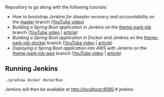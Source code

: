 Repository to go along with the following tutorials: 

* *How to bootstrap Jenkins for disaster recovery and accountability* on the [master](https://github.com/tkgregory/jenkins-demo) branch 
([YouTube video](https://youtu.be/s7dw0ahriQY))
* *Building a Spring Boot application in Jenkins* on the [theme-park-job](https://github.com/tkgregory/jenkins-demo/tree/theme-park-job) 
branch ([YouTube video](https://youtu.be/sCcuUMn1vdM) | [article](https://tomgregory.com/building-a-spring-boot-application-in-jenkins/))
* *Building a Spring Boot application in Docker and Jenkins* on the [theme-park-job-docker](https://github.com/tkgregory/jenkins-demo/tree/theme-park-job-docker) branch
 ([YouTube video](https://youtu.be/Kc3Vw5vk1Lw) | [article](https://www.youtube.com/redirect?redir_token=E248KK1vOMl4QjSMqDmEO1Hq9Rl8MTU5MDM0MTg5NEAxNTkwMjU1NDk0&q=https%3A%2F%2Ftomgregory.com%2Fbuilding-a-spring-boot-application-in-docker-and-jenkins%2F&event=video_description&v=Kc3Vw5vk1Lw))
* *Deploying a Spring Boot application into AWS with Jenkins* on the [theme-park-job-aws](https://github.com/tkgregory/jenkins-demo/tree/theme-park-job-aws) branch
 ([YouTube video](https://youtu.be/5xh0nAYeZNc) | [article](https://www.youtube.com/redirect?q=https%3A%2F%2Ftomgregory.com%2Fdeploying-a-spring-boot-application-into-aws-with-jenkins%2F&v=5xh0nAYeZNc&event=video_description&redir_token=dGMvj5k7_gK1m_rEu4sZr2ug7D18MTU5MDM0MTk3OUAxNTkwMjU1NTc5))

## Running Jenkins

`./gradlew docker dockerRun`

Jenkins will then be available at [http://localhost:8080](http://localhost:8080).# jenkins
